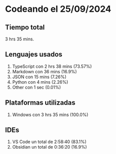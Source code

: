 # Codeando el 25/09/2024

## Tiempo total
3 hrs 35 mins.

## Lenguajes usados
1. TypeScript con 2 hrs 38 mins (73.57%)
1. Markdown con 36 mins (16.9%)
1. JSON con 15 mins (7.26%)
1. Python con 4 mins (2.26%)
1. Other con 1 sec (0.01%)

## Plataformas utilizadas
1. Windows con 3 hrs 35 mins (100.0%)

## IDEs
1. VS Code un total de 2:58:40 (83.1%)
1. Obsidian un total de 0:36:20 (16.9%)
